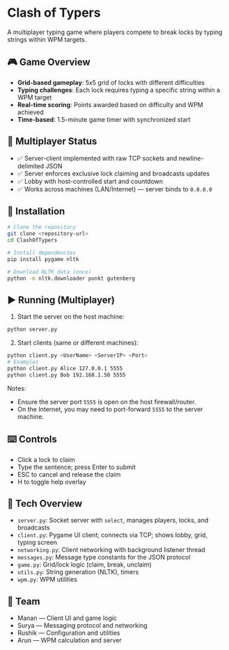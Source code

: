 # Clash of Typers

A multiplayer typing game where players compete to break locks by typing strings within WPM targets.

## 🎮 Game Overview

- **Grid-based gameplay**: 5x5 grid of locks with different difficulties
- **Typing challenges**: Each lock requires typing a specific string within a WPM target
- **Real-time scoring**: Points awarded based on difficulty and WPM achieved
- **Time-based**: 1.5-minute game timer with synchronized start

## 🛜 Multiplayer Status

- ✅ Server-client implemented with raw TCP sockets and newline-delimited JSON
- ✅ Server enforces exclusive lock claiming and broadcasts updates
- ✅ Lobby with host-controlled start and countdown
- ✅ Works across machines (LAN/Internet) — server binds to `0.0.0.0`

## 🔧 Installation

```bash
# Clone the repository
git clone <repository-url>
cd ClashOfTypers

# Install dependencies
pip install pygame nltk

# Download NLTK data (once)
python -m nltk.downloader punkt gutenberg
```

## ▶️ Running (Multiplayer)

1) Start the server on the host machine:

```bash
python server.py
```

2) Start clients (same or different machines):

```bash
python client.py <UserName> <ServerIP> <Port>
# Examples
python client.py Alice 127.0.0.1 5555
python client.py Bob 192.168.1.50 5555
```

Notes:
- Ensure the server port `5555` is open on the host firewall/router.
- On the Internet, you may need to port-forward `5555` to the server machine.

## ⌨️ Controls

- Click a lock to claim
- Type the sentence; press Enter to submit
- ESC to cancel and release the claim
- H to toggle help overlay

## 🧠 Tech Overview

- `server.py`: Socket server with `select`, manages players, locks, and broadcasts
- `client.py`: Pygame UI client; connects via TCP; shows lobby, grid, typing screen
- `networking.py`: Client networking with background listener thread
- `messages.py`: Message type constants for the JSON protocol
- `game.py`: Grid/lock logic (claim, break, unclaim)
- `utils.py`: String generation (NLTK), timers
- `wpm.py`: WPM utilities

## 👥 Team

- Manan — Client UI and game logic
- Surya — Messaging protocol and networking
- Rushik — Configuration and utilities
- Arun — WPM calculation and server
